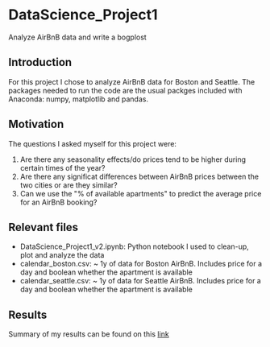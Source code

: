 # DataScience_Project1
Analyze AirBnB data and write a bogplost

## Introduction
For this project I chose to analyze AirBnB data for Boston and Seattle. The packages needed to run the code are the usual packges included with Anaconda: numpy, matplotlib and pandas.

## Motivation
The questions I asked myself for this project were:
1. Are there any seasonality effects/do prices tend to be higher during certain times of the year?
1. Are there any significat differences between AirBnB prices between the two cities or are they similar?
1. Can we use the "% of available apartments" to predict the average price for an AirBnB booking?

## Relevant files
* DataScience_Project1_v2.ipynb: Python notebook I used to clean-up, plot and analyze the data
* calendar_boston.csv: ~ 1y of data for Boston AirBnB. Includes price for a day and boolean whether the apartment is available
* calendar_seattle.csv: ~ 1y of data for Seattle AirBnB. Includes price for a day and boolean whether the apartment is available

## Results
Summary of my results can be found on this [link](https://medium.com/p/b504a4d17806/edit)

